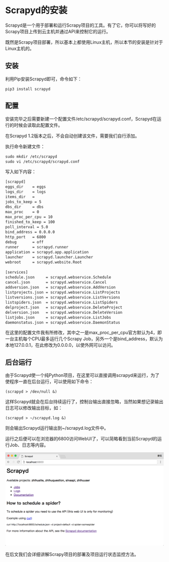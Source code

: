 # Scrapyd的安装

Scrapyd是一个用于部署和运行Scrapy项目的工具。有了它，你可以将写好的Scrapy项目上传到云主机并通过API来控制它的运行。

既然是Scrapy项目部署，所以基本上都使用Linux主机，所以本节的安装是针对于Linux主机的。

## 安装

利用Pip安装Scrapyd即可，命令如下：

```
pip3 install scrapyd
```

## 配置

安装完毕之后需要新建一个配置文件/etc/scrapyd/scrapyd.conf，Scrapyd在运行的时候会读取此配置文件。

在Scrapyd 1.2版本之后，不会自动创建该文件，需要我们自行添加。

执行命令新建文件：

```
sudo mkdir /etc/scrapyd
sudo vi /etc/scrapyd/scrapyd.conf
```

写入如下内容：

```
[scrapyd]
eggs_dir    = eggs
logs_dir    = logs
items_dir   =
jobs_to_keep = 5
dbs_dir     = dbs
max_proc    = 0
max_proc_per_cpu = 10
finished_to_keep = 100
poll_interval = 5.0
bind_address = 0.0.0.0
http_port   = 6800
debug       = off
runner      = scrapyd.runner
application = scrapyd.app.application
launcher    = scrapyd.launcher.Launcher
webroot     = scrapyd.website.Root

[services]
schedule.json     = scrapyd.webservice.Schedule
cancel.json       = scrapyd.webservice.Cancel
addversion.json   = scrapyd.webservice.AddVersion
listprojects.json = scrapyd.webservice.ListProjects
listversions.json = scrapyd.webservice.ListVersions
listspiders.json  = scrapyd.webservice.ListSpiders
delproject.json   = scrapyd.webservice.DeleteProject
delversion.json   = scrapyd.webservice.DeleteVersion
listjobs.json     = scrapyd.webservice.ListJobs
daemonstatus.json = scrapyd.webservice.DaemonStatus
```

在这里的配置文件我有所修改，其中之一是max_proc_per_cpu官方默认为4，即一台主机每个CPU最多运行几个Scrapy Job，另外一个是bind_address，默认为本地127.0.0.1，在此修改为0.0.0.0，以使外网可以访问。

## 后台运行

由于Scrapyd使一个纯Python项目，在这里可以直接调用scrapyd来运行，为了使程序一直在后台运行，可以使用如下命令：

```
(scrapyd > /dev/null &)
```

这样Scrapyd就会在后台持续运行了，控制台输出直接忽略，当然如果想记录输出日志可以修改输出目标，如：

```
(scrapyd > ~/scrapyd.log &)
```

则会输出Scrapyd运行输出到~/scrapyd.log文件中。

运行之后便可以在浏览器的6800访问WebUI了，可以简略看到当前Scrapyd的运行Job、日志等内容。

![](./assets/2017-06-06-00-12-28.png)

在后文我们会详细讲解Scrapy项目的部署及项目运行状态监控方法。

